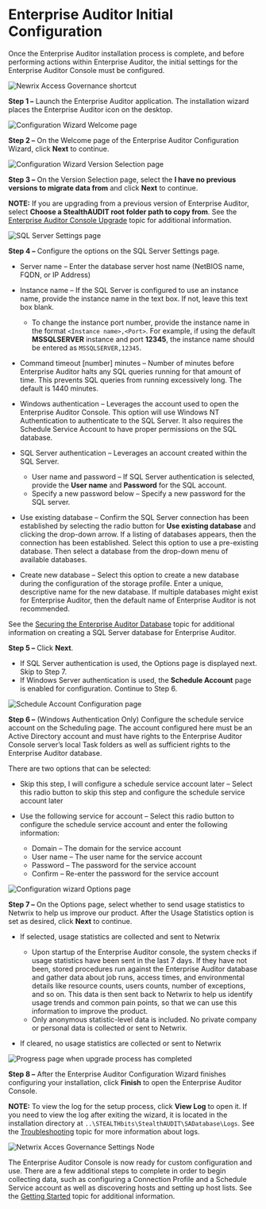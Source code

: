 # Enterprise Auditor Initial Configuration

Once the Enterprise Auditor installation process is complete, and before performing actions within
Enterprise Auditor, the initial settings for the Enterprise Auditor Console must be configured.

![Newrix Access Governance shortcut](/img/versioned_docs/accessanalyzer_11.6/accessanalyzer/install/application/shortcut.webp)

**Step 1 –** Launch the Enterprise Auditor application. The installation wizard places the
Enterprise Auditor icon on the desktop.

![Configuration Wizard Welcome page](/img/versioned_docs/activitymonitor_7.1/activitymonitor/install/welcome.webp)

**Step 2 –** On the Welcome page of the Enterprise Auditor Configuration Wizard, click **Next** to
continue.

![Configuration Wizard Version Selection page](/img/versioned_docs/accessanalyzer_11.6/accessanalyzer/install/application/versionselection.webp)

**Step 3 –** On the Version Selection page, select the **I have no previous versions to migrate data
from** and click **Next** to continue.

**NOTE:** If you are upgrading from a previous version of Enterprise Auditor, select **Choose a
StealthAUDIT root folder path to copy from**. See the
[Enterprise Auditor Console Upgrade](/docs/accessanalyzer/11.6/accessanalyzer/install/application/upgrade/overview.md)
topic for additional information.

![SQL Server Settings page](/img/versioned_docs/accessanalyzer_11.6/accessanalyzer/install/application/sqlserver.webp)

**Step 4 –** Configure the options on the SQL Server Settings page.

- Server name – Enter the database server host name (NetBIOS name, FQDN, or IP Address)
- Instance name – If the SQL Server is configured to use an instance name, provide the instance name
  in the text box. If not, leave this text box blank.

    - To change the instance port number, provide the instance name in the format
      `<Instance name>,<Port>`. For example, if using the default **MSSQLSERVER** instance and port
      **12345**, the instance name should be entered as `MSSQLSERVER,12345`.

- Command timeout [number] minutes – Number of minutes before Enterprise Auditor halts any SQL
  queries running for that amount of time. This prevents SQL queries from running excessively long.
  The default is 1440 minutes.
- Windows authentication – Leverages the account used to open the Enterprise Auditor Console. This
  option will use Windows NT Authentication to authenticate to the SQL Server. It also requires the
  Schedule Service Account to have proper permissions on the SQL database.
- SQL Server authentication – Leverages an account created within the SQL Server.

    - User name and password – If SQL Server authentication is selected, provide the **User name**
      and **Password** for the SQL account.
    - Specify a new password below – Specify a new password for the SQL server.

- Use existing database – Confirm the SQL Server connection has been established by selecting the
  radio button for **Use existing database** and clicking the drop-down arrow. If a listing of
  databases appears, then the connection has been established. Select this option to use a
  pre-existing database. Then select a database from the drop-down menu of available databases.
- Create new database – Select this option to create a new database during the configuration of the
  storage profile. Enter a unique, descriptive name for the new database. If multiple databases
  might exist for Enterprise Auditor, then the default name of Enterprise Auditor is not
  recommended.

See the
[Securing the Enterprise Auditor Database](/docs/accessanalyzer/11.6/accessanalyzer/install/application/database.md#securing-the-enterprise-auditor-database)
topic for additional information on creating a SQL Server database for Enterprise Auditor.

**Step 5 –** Click **Next**.

- If SQL Server authentication is used, the Options page is displayed next. Skip to Step 7.
- If Windows Server authentication is used, the **Schedule Account** page is enabled for
  configuration. Continue to Step 6.

![Schedule Account Configuration page](/img/versioned_docs/accessanalyzer_11.6/accessanalyzer/install/application/scheduleaccount.webp)

**Step 6 –** (Windows Authentication Only) Configure the schedule service account on the Scheduling
page. The account configured here must be an Active Directory account and must have rights to the
Enterprise Auditor Console server’s local Task folders as well as sufficient rights to the
Enterprise Auditor database.

There are two options that can be selected:

- Skip this step, I will configure a schedule service account later – Select this radio button to
  skip this step and configure the schedule service account later
- Use the following service for account – Select this radio button to configure the schedule service
  account and enter the following information:

    - Domain – The domain for the service account
    - User name – The user name for the service account
    - Password – The password for the service account
    - Confirm – Re-enter the password for the service account

![Configuration wizard Options page](/img/versioned_docs/accessanalyzer_11.6/accessanalyzer/install/application/options.webp)

**Step 7 –** On the Options page, select whether to send usage statistics to Netwrix to help us
improve our product. After the Usage Statistics option is set as desired, click **Next** to
continue.

- If selected, usage statistics are collected and sent to Netwrix

    - Upon startup of the Enterprise Auditor console, the system checks if usage statistics have
      been sent in the last 7 days. If they have not been, stored procedures run against the
      Enterprise Auditor database and gather data about job runs, access times, and environmental
      details like resource counts, users counts, number of exceptions, and so on. This data is then
      sent back to Netwrix to help us identify usage trends and common pain points, so that we can
      use this information to improve the product.
    - Only anonymous statistic-level data is included. No private company or personal data is
      collected or sent to Netwrix.

- If cleared, no usage statistics are collected or sent to Netwrix

![Progress page when upgrade process has completed](/img/versioned_docs/accessanalyzer_11.6/accessanalyzer/install/sensitivedatadiscovery/completed.webp)

**Step 8 –** After the Enterprise Auditor Configuration Wizard finishes configuring your
installation, click **Finish** to open the Enterprise Auditor Console.

**NOTE:** To view the log for the setup process, click **View Log** to open it. If you need to view
the log after exiting the wizard, it is located in the installation directory at
`..\STEALTHbits\StealthAUDIT\SADatabase\Logs`. See the
[Troubleshooting](/docs/accessanalyzer/11.6/accessanalyzer/admin/maintenance/troubleshooting.md)
topic for more information about logs.

![Netwrix Acces Governance Settings Node](/img/versioned_docs/accessanalyzer_11.6/accessanalyzer/install/application/settingsnode.webp)

The Enterprise Auditor Console is now ready for custom configuration and use. There are a few
additional steps to complete in order to begin collecting data, such as configuring a Connection
Profile and a Schedule Service account as well as discovering hosts and setting up host lists. See
the [Getting Started](/docs/accessanalyzer/11.6/accessanalyzer/gettingstarted.md)
topic for additional information.
